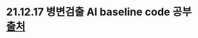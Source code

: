 # 21.12.17 병변검출 AI baseline code 공부[출처](https://dacon.io/competitions/official/235855/codeshare/3725?page=1&dtype=recent)

